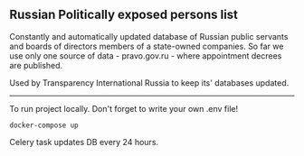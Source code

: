 ## Russian Politically exposed persons list

Constantly and automatically updated database of Russian public servants and boards of directors members of a state-owned companies. So far we use only one source of data - pravo.gov.ru - where appointment decrees are published. 

Used by Transparency International Russia to keep its' databases updated.
***
To run project locally. Don't forget to write your own .env file!
```
docker-compose up
```
Celery task updates DB every 24 hours.
